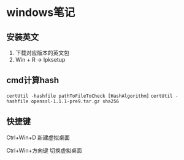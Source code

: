 ﻿# windows笔记

## 安装英文

1. 下载对应版本的英文包
2. Win + R -> lpksetup

## cmd计算hash
`certUtil -hashfile pathToFileToCheck [HashAlgorithm]`
`certUtil -hashfile openssl-1.1.1-pre9.tar.gz sha256`

## 快捷键

Ctrl+Win+D 新建虚拟桌面

Ctrl+Win+方向键 切换虚拟桌面




